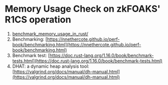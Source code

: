 # Memory Usage Check on zkFOAKS' R1CS operation

1. [benchmark_memory_usage_in_rust/](https://www.reddit.com/r/rust/comments/8z83wc/is_there_any_way_to_benchmark_memory_usage_in_rust/)
2. Benchmarking: [https://nnethercote.github.io/perf-book/benchmarking.html](https://nnethercote.github.io/perf-book/benchmarking.html)
3. Benchmark test: [https://doc.rust-lang.org/1.16.0/book/benchmark-tests.html](https://doc.rust-lang.org/1.16.0/book/benchmark-tests.html)
4. DHAT: a dynamic heap analysis tool: [https://valgrind.org/docs/manual/dh-manual.html](https://valgrind.org/docs/manual/dh-manual.html)
